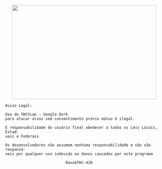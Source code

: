  <p align="center"> <img width="460" height="300" src="https://www.erbachay.com/wp-content/uploads/2017/01/Staff-Picks-3-300x300.jpg"> </p> 
 
    Aviso Legal:
    
    Uso do THCScan - Google Dork
    para atacar alvos sem consentimento prévio mútuo é ilegal.			            
                                                                               
    É responsabilidade do usuário final obedecer a todas os Leis Locais, Estad-
    uais e Federais								                                             
                                                                               
    Os desenvolvedores não assumem nenhuma responsabilidade e não são responsá-
    veis ​​por qualquer uso indevido ou danos causados ​​por este programa     
                                                                               
                               RavokTHC-420                    
                               
                               
                               
 <p align="center"> <img width="460" height="300" src="https://ibb.co/jVDxuH> </p> 
